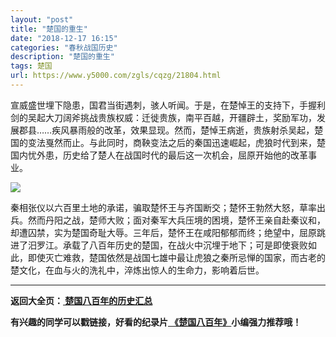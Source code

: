 ```yaml
---
layout: "post"
title: "楚国的重生"
date: "2018-12-17 16:15"
categories: "春秋战国历史"
description: "楚国的重生"
tags: 楚国
url: https://www.y5000.com/zgls/cqzg/21804.html
---
```






宣威盛世埋下隐患，国君当街遇刺，骇人听闻。于是，在楚悼王的支持下，手握利剑的吴起大刀阔斧挑战贵族权威：迁徙贵族，南平百越，开疆辟土，奖励军功，发展郡县……疾风暴雨般的改革，效果显现。然而，楚悼王病逝，贵族射杀吴起，楚国的变法戛然而止。与此同时，商鞅变法之后的秦国迅速崛起，虎狼时代到来，楚国内忧外患，历史给了楚人在战国时代的最后这一次机会，屈原开始他的改革事业。

![](https://img.y5000.com/uploads/allimg/170523/11-1F523094559510.jpg)

秦相张仪以六百里土地的承诺，骗取楚怀王与齐国断交；楚怀王勃然大怒，草率出兵。然而丹阳之战，楚师大败；面对秦军大兵压境的困境，楚怀王亲自赴秦议和，却遭囚禁，实为楚国奇耻大辱。三年后，楚怀王在咸阳郁郁而终；绝望中，屈原跳进了汨罗江。承载了八百年历史的楚国，在战火中沉埋于地下；可是即使衰败如此，即使灭亡难救，楚国依然是战国七雄中最让虎狼之秦所忌惮的国家，而古老的楚文化，在血与火的洗礼中，淬炼出惊人的生命力，影响着后世。

* * *

**返回大全页：[ 楚国八百年的历史汇总](https://www.y5000.com/zgls/cqzg/21808.html)**

**有兴趣的同学可以戳链接，好看的纪录片[
《楚国八百年》](https://tv.cntv.cn/videoset/VSET100186807755/)小编强力推荐哦！**
